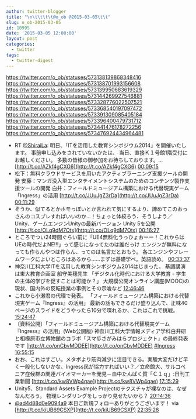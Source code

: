 ```yaml
---
author: twitter-blogger
title: "\n\t\t\t\t@o_ob @2015-03-05\t\t"
slug: o_ob-2015-03-05
id: 10995
date: '2015-03-05 12:00:00'
layout: post
categories:
  - twitter
tags:
  - twitter-digest
---
```


https://twitter.com/o_ob/statuses/573138139868348416 https://twitter.com/o_ob/statuses/573138701993156608 https://twitter.com/o_ob/statuses/573139950683619329 https://twitter.com/o_ob/statuses/573144269927546881 https://twitter.com/o_ob/statuses/573328776022507521 https://twitter.com/o_ob/statuses/573368540197097472 https://twitter.com/o_ob/statuses/573391309085405184 https://twitter.com/o_ob/statuses/573396400479731712 https://twitter.com/o_ob/statuses/573441476178272256 https://twitter.com/o_ob/statuses/573476924434964481  

*   RT [@ShiraiLa](https://twitter.com/ShiraiLa): 明日、「ITを活用した教育シンポジウム2014」を開催いたします。 事前申し込みをされていないかたは、 当日、直接Ｋ１号館1階受付にお越しください。 多数の皆様の御参加をお待ちしております。… [http://t.co/AZkf4gCXG6](http://t.co/AZkf4gCXG6) [00:09:15](https://twitter.com/o_ob/statuses/573138139868348416)
*   松下：無料クラウドサービスを用いたアクティブラーニング支援ツールの開発 安藤：マンガ没入型エンタテイメントシステムのためのコンテンツ製作支援ツールの開発 白井：フィールドミュージアム構築における代替現実ゲーム「Ingress」の活用 [http://t.co/JUuJgZ3rDa](http://t.co/JUuJgZ3rDa) [00:11:29](https://twitter.com/o_ob/statuses/573138701993156608)
*   そうか、似てるとかホモっぽいとか言われて気にするより、諦めてこのおっさんのコスプレすればいいのか…！ちょっと体絞ろう、そうしよう／Unity、ゲームエンジンUnityの最新バージョン Unity 5を公開 [http://t.co/OLq9dM7Ots](http://t.co/OLq9dM7Ots) [00:16:27](https://twitter.com/o_ob/statuses/573139950683619329)
*   ところでつい24時間ぐらい前に「UE4無料化うっひょおーー！これからはUEの時代だよNE!!!」って感じになってたのは誰だっけ エンジンが無料になっても作らんやつは作らん、ってのは名言だとおもう。 各エンジンやフレームワークによいところはあるから……まずは基礎学べ。英語読め。 [00:33:37](https://twitter.com/o_ob/statuses/573144269927546881)
*   神奈川工科大学ITを活用した教育シンポジウム2014はじまった。 基調講演は東大教育企画室 船守美穂先生 「デジタル化時代における大学教育 - 学生の主体的学びを促すことは可能か？」 大規模公開オンライン講座(MOOC)の現状、国内外の反転授業の事例とその示唆など [12:46:46](https://twitter.com/o_ob/statuses/573328776022507521)
*   これから小瀬君の代理で発表。 「フィールドミュージアム構築における代替現実ゲーム『Ingress』の活用」 最新の話もできるだけ盛り込んで、正味40ページのスライドをどうやったら10分で喋れるか、これはこれで挑戦。 [15:24:47](https://twitter.com/o_ob/statuses/573368540197097472)
*   〔資料公開〕「フィールドミュージアム構築における代替現実ゲーム『Ingress』の活用」(Web公開版) 神奈川工科大学情報メディア学科白井研と相模原市立博物館のコラボ「スマ歩さがみはらプロジェクト」の最終発表です [http://t.co/onCbvMDDEE](http://t.co/onCbvMDDEE) [#Ingress](https://twitter.com/search?q=%23Ingress&src=hash) [16:55:15](https://twitter.com/o_ob/statuses/573391309085405184)
*   おお、これはすごい。メタボより筋肉減少に注目できる。実験大変だけど早く一般化しないかな、Ingress民が協力すればいい？／立命館大、サルコペニア症候群の関連バイオマーカーを発見－血中たんぱく質「Ｃ１ｑ」:日刊工業新聞 [http://t.co/kw8VWp4qae](http://t.co/kw8VWp4qae) [17:15:29](https://twitter.com/o_ob/statuses/573396400479731712)
*   Unity5、Standard Assets Example Projectのテクスチャが裸なのは、なぜなんだろう。 物理レンダリングをしっかり見せたいから？ [20:14:36](https://twitter.com/o_ob/statuses/573441476178272256)
*   [@ad4d88d0e9094a9](https://twitter.com/ad4d88d0e9094a9) 本日ご新規フォローありがとうございます！ via [http://t.co/kiUB69CSXP](http://t.co/kiUB69CSXP) [22:35:28](https://twitter.com/o_ob/statuses/573476924434964481)